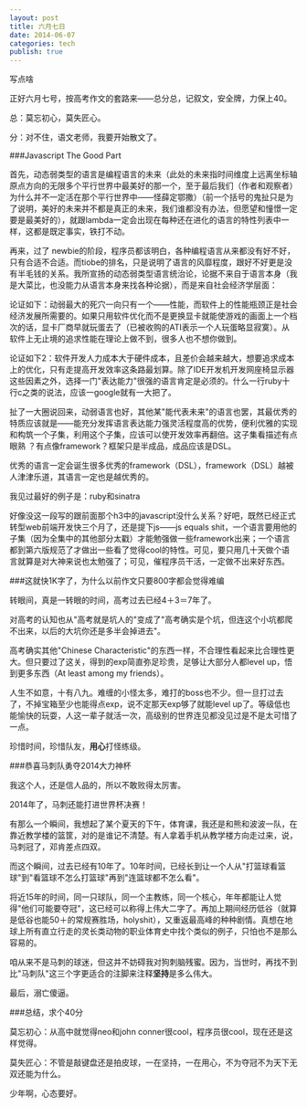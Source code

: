 ```yaml
---
layout: post
title: 六月七日
date: 2014-06-07
categories: tech
publish: true
---
```


写点啥

正好六月七号，按高考作文的套路来——总分总，记叙文，安全牌，力保上40。

总：莫忘初心，莫失匠心。

分：对不住，语文老师，我要开始散文了。

<!--more-->

###Javascript The Good Part

首先，动态弱类型的语言是编程语言的未来（此处的未来指时间维度上远离坐标轴原点方向的无限多个平行世界中最美好的那一个，至于最后我们（作者和观察者）为什么并不一定活在那个平行世界中——怪薛定鄂撒）（前一个括号的鬼扯只是为了说明，美好的未来并不都是真正的未来，我们谁都没有办法，但愿望和憧憬一定要是最美好的），就跟lambda一定会出现在每种还在进化的语言的特性列表中一样，这都是既定事实，铁打不动。

再来，过了 newbie的阶段，程序员都该明白，各种编程语言从来都没有好不好，只有合适不合适。而tiobe的排名，只是说明了语言的风靡程度，跟好不好更是没有半毛钱的关系。我所宣扬的动态弱类型语言统治论，论据不来自于语言本身（我是大菜比，也没能力从语言本身来找各种论据），而是来自社会经济学层面：

论证如下：动弱最大的死穴一向只有一个——性能，而软件上的性能瓶颈正是社会经济发展所需要的。如果只用软件优化而不是更换显卡就能使游戏的画面上一个档次的话，显卡厂商早就玩蛋去了（已被收购的ATI表示一个人玩蛋略显寂寞）。从软件上无止境的追求性能在理论上做不到，很多人也不想你做到。

论证如下2：软件开发人力成本大于硬件成本，且差价会越来越大，想要追求成本上的优化，只有走提高开发效率这条路最划算。除了IDE开发机开发网座椅显示器这些因素之外，选择一门"表达能力"很强的语言肯定是必须的。什么一行ruby十行c之类的说法，应该一google就有一大把了。

扯了一大圈说回来，动弱语言也好，其他某"能代表未来"的语言也罢，其最优秀的特质应该就是——能充分发挥语言表达能力强灵活程度高的优势，便利优雅的实现和构筑一个子集，利用这个子集，应该可以使开发效率再翻倍。这子集看描述有点眼熟 ？有点像framework？框架只是半成品，成品应该是DSL。

优秀的语言一定会诞生很多优秀的framework（DSL），framework（DSL）越被人津津乐道，其语言一定也是越优秀的。

我见过最好的例子是：ruby和sinatra

好像没这一段写的跟前面那个h3中的javascript没什么关系？好吧，既然已经正式转型web前端开发快三个月了，还是提下js——js equals shit，一个语言要用他的子集（因为全集中的其他部分太戳）才能勉强做一些framework出来；一个语言都到第六版规范了才做出一些看了觉得cool的特性。可见，要只用几十天做个语言就算是对大神来说也太勉强了；可见，催程序员干活，一定做不出来好东西。

###这就快1K字了，为什么以前作文只要800字都会觉得难编

转眼间，真是一转眼的时间，高考过去已经4＋3＝7年了。

对高考的认知也从"高考就是坑人的"变成了"高考确实是个坑，但连这个小坑都爬不出来，以后的大坑你还是多半会掉进去"。

高考确实其他"Chinese Characteristic"的东西一样，不合理性看起来比合理性更大。但只要过了这关，得到的exp简直弥足珍贵，足够让大部分人都level up，悟到更多东西（At least among my friends）。

人生不如意，十有八九。难缠的小怪太多，难打的boss也不少。但一旦打过去了，不掉宝箱至少也能得点exp，说不定那天exp够了就能level up了。等级低也能愉快的玩耍，人这一辈子就活一次，高级别的世界连见都没见过是不是太可惜了一点。

珍惜时间，珍惜队友，**用心**打怪练级。


###恭喜马刺队勇夺2014大力神杯

我这个人，还是信人品的，所以不敢败得太厉害。

2014年了，马刺还能打进世界杯决赛！

有那么一个瞬间，我想起了某个夏天的下午，体育课，我还是和熊和波波一队，在靠近教学楼的篮筐，对的是谁记不清楚。有人拿着手机从教学楼方向走过来，说，马刺冠了，邓肯差点四双。

而这个瞬间，过去已经有10年了。10年时间，已经长到让一个人从"打篮球看篮球"到"看篮球不怎么打篮球"再到"连篮球都不怎么看"。

将近15年的时间，同一只球队，同一个主教练，同一个核心，年年都能让人觉得"他们可能要夺冠"，这已经可以称得上伟大二字了。再加上期间经历低谷（就算是低谷也能50＋的常规赛胜场，holyshit），又重返最高峰的种种剧情。真想在地球上所有直立行走的灵长类动物的职业体育史中找个类似的例子，只怕也不是那么容易的。

咱从来不是马刺的球迷，但这并不妨碍我对狗刺脑残蜜。因为，当世时，再找不到比"马刺队"这三个字更适合的注脚来注释**坚持**是多么伟大。

最后，溺亡傻逼。

###总结，求个40分

莫忘初心：从高中就觉得neo和john conner很cool，程序员很cool，现在还是这样觉得。

莫失匠心：不管是敲键盘还是拍皮球，一在坚持，一在用心，不为夺冠不为天下无双还能为什么。

少年啊，心态要好。
